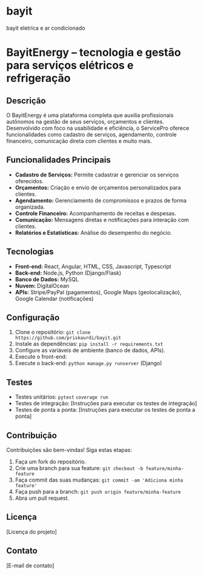 # bayit
bayit eletrica e ar condicionado

# BayitEnergy – tecnologia e gestão  para serviços elétricos e refrigeração 

## Descrição

O BayitEnergy é uma plataforma completa que auxilia profissionais autônomos na gestão de seus serviços, orçamentos e clientes. Desenvolvido com foco na usabilidade e eficiência, o ServicePro oferece funcionalidades como cadastro de serviços, agendamento, controle financeiro, comunicação direta com clientes e muito mais.

## Funcionalidades Principais

* **Cadastro de Serviços:** Permite cadastrar e gerenciar os serviços oferecidos.
* **Orçamentos:** Criação e envio de orçamentos personalizados para clientes.
* **Agendamento:** Gerenciamento de compromissos e prazos de forma organizada.
* **Controle Financeiro:** Acompanhamento de receitas e despesas.
* **Comunicação:** Mensagens diretas e notificações para interação com clientes.
* **Relatórios e Estatísticas:** Análise do desempenho do negócio.

## Tecnologias

* **Front-end:** React, Angular, HTML, CSS, Javascript, Typescript
* **Back-end:** Node.js, Python (Django/Flask)
* **Banco de Dados:** MySQL
* **Nuvem:** DigitalOcean
* **APIs:** Stripe/PayPal (pagamentos), Google Maps (geolocalização), Google Calendar (notificações)

## Configuração

1.  Clone o repositório: `git clone https://github.com/priskaurdi/bayit.git`
2.  Instale as dependências: `pip install -r requirements.txt`
3.  Configure as variáveis de ambiente (banco de dados, APIs).
4.  Execute o front-end: 
5.  Execute o back-end: `python manage.py runserver` (Django)

## Testes

* Testes unitários: `pytest` `coverage run`
* Testes de integração: [Instruções para executar os testes de integração]
* Testes de ponta a ponta: [Instruções para executar os testes de ponta a ponta]

## Contribuição

Contribuições são bem-vindas! Siga estas etapas:

1.  Faça um fork do repositório.
2.  Crie uma branch para sua feature: `git checkout -b feature/minha-feature`
3.  Faça commit das suas mudanças: `git commit -am 'Adiciona minha feature'`
4.  Faça push para a branch: `git push origin feature/minha-feature`
5.  Abra um pull request.

## Licença

[Licença do projeto]

## Contato

[E-mail de contato]

